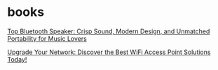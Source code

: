 # books

[Top Bluetooth Speaker: Crisp Sound, Modern Design, and Unmatched Portability for Music Lovers
]([https://breakdance.github.io/breakdance/](https://qubyk.co.uk/blog/top-bluetooth-speaker-2025))

[Upgrade Your Network: Discover the Best WiFi Access Point Solutions Today!](https://qubyk.co.uk/blog/best-wifi-access-point-solutions-today)
